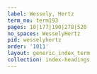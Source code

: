 ```yaml
---
label: Wessely, Hertz
term_no: term193
pages: 10|177|190|278|520
no_spaces: WesselyHertz
pid: wesselyhertz
order: '1011'
layout: generic_index_term
collection: index-headings
---
```

